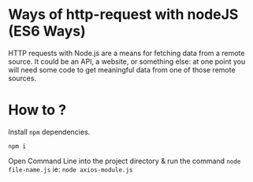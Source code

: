 # Ways of http-request with nodeJS (ES6 Ways)
HTTP requests with Node.js are a means for fetching data from a remote source. It could be an API, a website, or something else: at one point you will need some code to get meaningful data from one of those remote sources.

# How to ?

Install `npm` dependencies.

`npm i `

Open Command Line into the project directory & run the command `node file-name.js` ie: `node axios-module.js`
